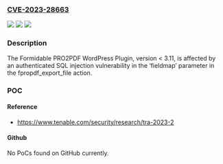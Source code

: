 ### [CVE-2023-28663](https://cve.mitre.org/cgi-bin/cvename.cgi?name=CVE-2023-28663)
![](https://img.shields.io/static/v1?label=Product&message=Formidable%20PRO2PDF%20WordPress%20Plugin&color=blue)
![](https://img.shields.io/static/v1?label=Version&message=n%2Fa&color=blue)
![](https://img.shields.io/static/v1?label=Vulnerability&message=Authenticated%20SQL%20Injection&color=brighgreen)

### Description

The Formidable PRO2PDF WordPress Plugin, version < 3.11, is affected by an authenticated SQL injection vulnerability in the ‘fieldmap’ parameter in the fpropdf_export_file action.

### POC

#### Reference
- https://www.tenable.com/security/research/tra-2023-2

#### Github
No PoCs found on GitHub currently.

